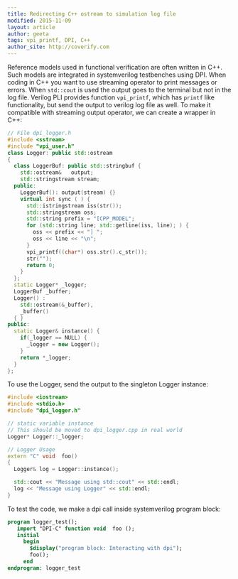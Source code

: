 ```yaml
---
title: Redirecting C++ ostream to simulation log file
modified: 2015-11-09
layout: article
author: geeta
tags: vpi_printf, DPI, C++
author_site: http://coverify.com
---
```

Reference models used in functional verification are often written in C++. Such models are integrated in systemverilog testbenches using DPI. When coding in C++ you want to use streaming operator to print messages or errors. When `std::cout` is used the output goes to the terminal but not in the log file. Verilog PLI provides function `vpi_printf`, which has `printf` like functionality, but send the output to verilog log file as well. To make it compatible with streaming output operator, we can create a wrapper in C++:

```cpp
// File dpi_logger.h
#include <sstream>
#include "vpi_user.h"
class Logger: public std::ostream
{
  class LoggerBuf: public std::stringbuf {
    std::ostream&   output;
    std::stringstream stream;
  public:
    LoggerBuf(): output(stream) {}
    virtual int sync ( ) {       
      std::istringstream iss(str());
      std::stringstream oss;
      std::string prefix = "[CPP_MODEL";
      for (std::string line; std::getline(iss, line); ) {
        oss << prefix << "] ";
        oss << line << "\n";
      }
      vpi_printf((char*) oss.str().c_str());
      str("");
      return 0;
    }
  };
  static Logger* _logger;
  LoggerBuf _buffer;
  Logger() :
    std::ostream(&_buffer),
    _buffer()
  { }
public:
  static Logger& instance() {
    if(_logger == NULL) {
      _logger = new Logger();
    }
    return *_logger;
  }
};
```

To use the Logger, send the output to the singleton Logger instance:

```cpp
#include <iostream>
#include <stdio.h>
#include "dpi_logger.h"

// static variable instance
// This should be moved to dpi_logger.cpp in real world
Logger* Logger::_logger;

// Logger Usage
extern "C" void  foo()
{
  Logger& log = Logger::instance();

  std::cout << "Message using std::cout" << std::endl;
  log << "Message using Logger" << std::endl;
}
```

To test the code, we make a  dpi call inside systemverilog program block:

```systemverilog
program logger_test();
   import "DPI-C" function void  foo ();
   initial
     begin
       $display("program block: Interacting with dpi");
       foo();
     end
endprogram: logger_test
```
